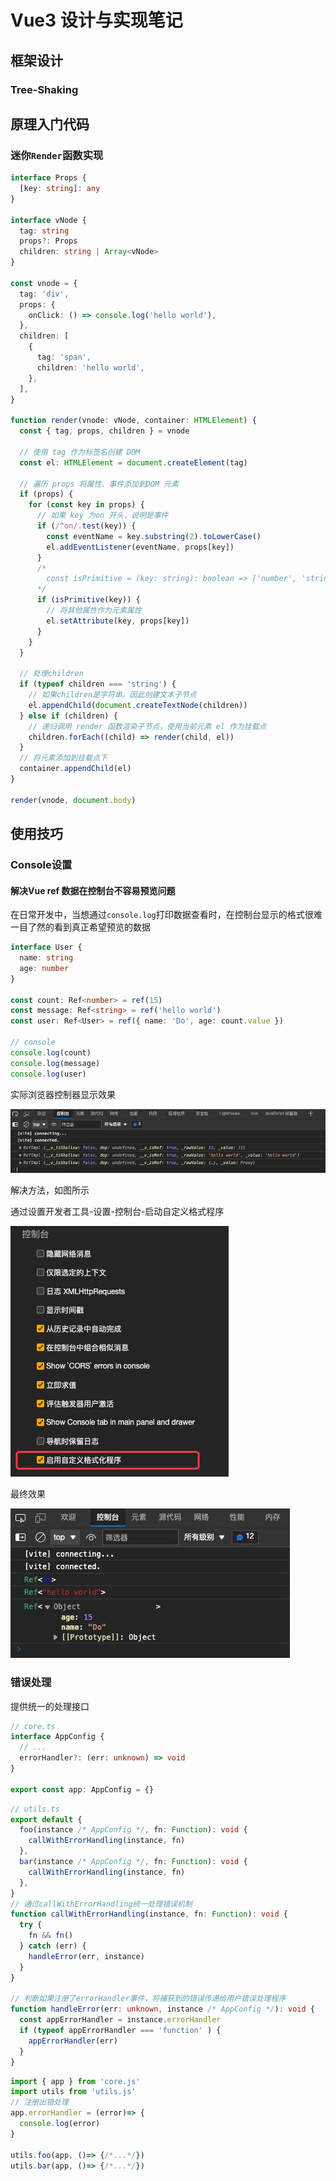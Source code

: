 # Vue3 设计与实现笔记

## 框架设计

### Tree-Shaking

## 原理入门代码

### 迷你`Render`函数实现

```ts
interface Props {
  [key: string]: any
}

interface vNode {
  tag: string
  props?: Props
  children: string | Array<vNode>
}

const vnode = {
  tag: 'div',
  props: {
    onClick: () => console.log('hello world'),
  },
  children: [
    {
      tag: 'span',
      children: 'hello world',
    },
  ],
}

function render(vnode: vNode, container: HTMLElement) {
  const { tag, props, children } = vnode

  // 使用 tag 作为标签名创建 DOM
  const el: HTMLElement = document.createElement(tag)

  // 遍历 props 将属性、事件添加到DOM 元素
  if (props) {
    for (const key in props) {
      // 如果 key 为on 开头，说明是事件
      if (/^on/.test(key)) {
        const eventName = key.substring(2).toLowerCase()
        el.addEventListener(eventName, props[key])
      }
      /*
        const isPrimitive = (key: string): boolean => ['number', 'string'].includes(typeof key)
      */
      if (isPrimitive(key)) {
        // 将其他属性作为元素属性
        el.setAttribute(key, props[key])
      }
    }
  }

  // 处理children
  if (typeof children === 'string') {
    // 如果children是字符串。因此创建文本子节点
    el.appendChild(document.createTextNode(children))
  } else if (children) {
    // 递归调用 render 函数渲染子节点，使用当前元素 el 作为挂载点
    children.forEach((child) => render(child, el))
  }
  // 将元素添加到挂载点下
  container.appendChild(el)
}

render(vnode, document.body)


```

## 使用技巧

### Console设置

#### 解决Vue ref 数据在控制台不容易预览问题

在日常开发中，当想通过`console.log`打印数据查看时，在控制台显示的格式很难一目了然的看到真正希望预览的数据

```ts
interface User {
  name: string
  age: number
}

const count: Ref<number> = ref(15)
const message: Ref<string> = ref('hello world')
const user: Ref<User> = ref({ name: 'Do', age: count.value })

// console
console.log(count)
console.log(message)
console.log(user)

```

实际浏览器控制器显示效果

![console](../images/refConsole.png)

解决方法，如图所示

通过设置开发者工具-设置-控制台-启动自定义格式程序

![console-setting](../images/consoleSetting.png)

最终效果

![ref-console](../images/refShow.png)

### 错误处理

提供统一的处理接口

```ts
// core.ts
interface AppConfig {
  // ...
  errorHandler?: (err: unknown) => void
}

export const app: AppConfig = {}
```

```ts
// utils.ts
export default {
  foo(instance /* AppConfig */, fn: Function): void {
    callWithErrorHandling(instance, fn)
  },
  bar(instance /* AppConfig */, fn: Function): void {
    callWithErrorHandling(instance, fn)
  },
}
// 通过callWithErrorHandling统一处理错误机制
function callWithErrorHandling(instance, fn: Function): void {
  try {
    fn && fn()
  } catch (err) {
    handleError(err, instance)
  }
}

// 判断如果注册了errorHandler事件，将捕获到的错误传递给用户错误处理程序
function handleError(err: unknown, instance /* AppConfig */): void {
  const appErrorHandler = instance.errorHandler
  if (typeof appErrorHandler === 'function' ) {
    appErrorHandler(err)
  }
}
```

```ts
import { app } from 'core.js'
import utils from 'utils.js'
// 注册出错处理
app.errorHandler = (error)=> {
  console.log(error)
}

utils.foo(app, ()=> {/*...*/})
utils.bar(app, ()=> {/*...*/})
```
